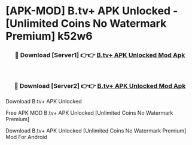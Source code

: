 # [APK-MOD] B.tv+ APK Unlocked - [Unlimited Coins No Watermark Premium] k52w6



<div align="center">
<h3>🔴 Download [Server1] 👉👉 <a href="https://momento.my/?title=B.tv+_APK_Unlocked">B.tv+ APK Unlocked Mod Apk</a></h3><br>

<h3>🔴 Download [Server2] 👉👉 <a href="https://momento.my/?title=B.tv+_APK_Unlocked">B.tv+ APK Unlocked Mod Apk</a></h3>
</div>



Download B.tv+ APK Unlocked 

Free APK MOD B.tv+ APK Unlocked [Unlimited Coins No Watermark Premium]

Download B.tv+ APK Unlocked [Unlimited Coins No Watermark Premium] Mod For Android
